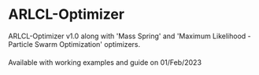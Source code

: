 # ARLCL-Optimizer
ARLCL-Optimizer v1.0 along with 'Mass Spring' and 'Maximum Likelihood - Particle Swarm Optimization' optimizers.
####
Available with working examples and guide on 01/Feb/2023
####
